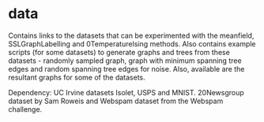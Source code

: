 # data
Contains links to the datasets that can be experimented with the meanfield, SSLGraphLabelling and 0TemperatureIsing methods. Also contains example scripts (for some datasets) to generate graphs and trees from these datasets - randomly sampled graph, graph with minimum spanning tree edges and random spanning tree edges for noise. Also, available are the resultant graphs for some of the datasets.


Dependency: UC Irvine datasets Isolet, USPS and MNIST. 20Newsgroup dataset by Sam Roweis and Webspam dataset from the Webspam challenge.
